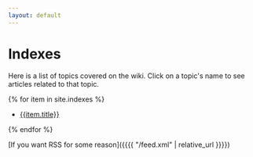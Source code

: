 ```yaml
---
layout: default
---
```


# Indexes
Here is a list of topics covered on the wiki. Click on a topic's name to see articles related to that topic.


{% for item in site.indexes %}

* [ {{item.title}} ]( {{item.url}} )

{% endfor %}

[If you want RSS for some reason]({{{{ "/feed.xml" | relative_url }}}})
